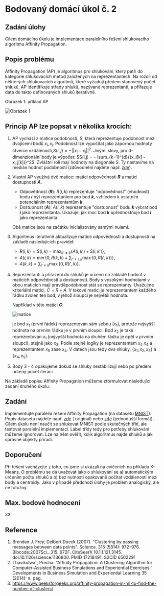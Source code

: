 # Bodovaný domácí úkol č. 2

## Zadání úlohy

Cílem domácího úkolu je implementace paralelního řešení shlukovacího algoritmu Affinity Propagation.

## Popis problému

Affinity Propagation (AP) je algoritmus pro shlukování, který patří do kategorie shlukovacích metod
založených na reprezentantech. Na rozdíl od některých shlukovacích algoritmů, které vyžadují předem stanovený počet
shluků, AP identifikuje středy shluků, nazývané reprezentanti, a přiřazuje data do takto definovaných shluků iterativně.

Obrázek 1: příklad AP

![Obrázek 1](https://homel.vsb.cz/~kro080/PAI-2024/U2/AP.png)

## Princip AP lze popsat v několika krocích:

1. AP vychází z matice podobnosti, *S*, která reprezentuje podobnost mezi dvojicemi bodů $x_i, x_j$. Podobnost lze
   vypočítat jako zápornou hodnoty čtverce vzdálenosti,$S(i,j) = -||x_i - x_j||^2$. Jinými slovy, pro
   d-dimenzionální body je výpočet: $S(i,j) = - \sum_{k=1}^{d}{(x_i[k] - x_j[k])}^2$. Zvláštní roli mají hodnoty
   na diagonále *S*. Ty nastavíme na medián hodnot podobností (zdůvodnění najdete
   např. [zde](https://www.geeksforgeeks.org/affinity-propagation-in-ml-to-find-the-number-of-clusters/)).

2. Vlastní AP využívá dvě matice: matici odpovědnosti ***R*** a matici dostupnosti ***A***.
    - Odpovědnost (***R***): $R(i,k)$ reprezentuje "odpovědnost" (vhodnost) bodu ***i*** být reprezentantem pro
      bod ***k***, vzhledem k ostatním potenciálním reprezentantům ***k***.
    - Dostupnost (***A***): $A(i,k)$ reprezentuje "dostupnost" bodu ***k*** vybrat bod ***i*** jako reprezentanta.
      Ukazuje, jak moc bod ***k*** upřednostňuje bod ***i*** jako reprezentanta.

   Obě matice jsou na začátku inicializovány samými nulami.

3. Algoritmus iterativně aktualizuje matice odpovědnosti a dostupnosti na základě následujících pravidel:
    - $R(i,k) = S(i,k) - \max_{k' \neq k} \{ A(i,k') + S(i,k') \}$,
    - $A(i,k) = \min \{ 0, R(k,k) + \sum_{i' \neq i,k} \max \{ 0, R(i',k) \} \}$,
    - $A(k,k) = \sum_{i' \neq k} \max \{ 0, R(i',k) \}$.

4. Reprezentanti a přiřazení do shluků je určeno na základě hodnot v maticích odpovědnosti a dostupnosti. Body s
   vysokými hodnotami v obou maticích mají pravděpodobnost stát se reprezentanty. Uvažujme kriteriální
   matici, $C = R + A$. V takové matici je reprezentantem každého řádku zvolen ten bod, v jehož sloupci je největší
   hodnota.

   Například v této matici ***C***:

   ![matice](https://homel.vsb.cz/~sli0124/pa1/matrix.png)

   je bod $x_1$ (první řádek) reprezentován sám sebou ($x_1$), protože nejvyšší hodnota na prvním řádku je v
   prvním sloupci. Bod $x_2$ je také reprezentován $x_1$ (nejvyšší hodnota na druhém řádku je opět v prvním
   sloupci), stejně jako $x_3$. Podle stejné logiky je reprezentantem $x_4$ $x_4$ a
   reprezentantem $x_5$ zase $x_4$. V datech jsou tedy
   dva shluky, $\{x_1, x_2, x_3\}$ a $\{x_4, x_5\}$.

5. Body 3 - 4 opakujeme dokud se shluky nestabilizují nebo po předem určený počet iterací.

Na základě popisu Affinity Propagation můžeme zformulovat následující zadání druhého úkolu.

## Zadání

Implementujte paralelní řešení Affinity Propagation (na
datasetu [MNIST](https://homel.vsb.cz/~kro080/PAI-2024/U2/archive.zip)). Popis datasetu najdete
např. [zde](https://paperswithcode.com/dataset/mnist) (
original) nebo [zde](https://www.kaggle.com/datasets/oddrationale/mnist-in-csv) (jednodušší formát). Cílem úkolu není
naučit se shlukovat MNIST podle skutečných tříd, ale testovat
paralelní implementaci. Label třídy tedy pro potřeby shlukování můžeme ignorovat. Lze na něm ověřit, kolik algoritmus
najde shluků a jak správně objekty přiřadí.

## Doporučení

Při řešení vycházejte z toho, co jsme si ukázali na cvičeních na příkladu K-Means. O problému se dá uvažovat jako o
shlukování se a) automatickým určením počtu shluků a b) bez nutnosti opakovaně počítat vzdálenosti mezi body a
centroidy. Jako v případě předchozí úlohy je problém analogický, ale ne totožný.

## Max. bodové hodnocení

33

## Reference

1. Brendan J. Frey; Delbert Dueck (2007). "Clustering by passing messages between data points". Science. 315 (5814):
   972–976. Bibcode:2007Sci...315..972F. CiteSeerX 10.1.1.121.3145. doi:10.1126/science.1136800. PMID 17218491. S2CID
   6502291
2. Thavikulwat, Precha. “Affinity Propagation: A Clustering Algorithm for Computer-Assisted Business Simulations and
   Experiential Exercises.” Developments in Business Simulation and Experiential Learning 35 (2014): n. pag.
3. https://www.geeksforgeeks.org/affinity-propagation-in-ml-to-find-the-number-of-clusters/
